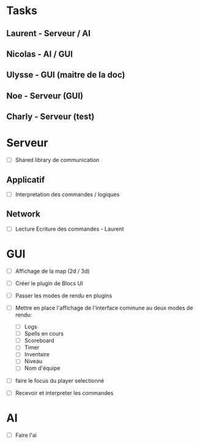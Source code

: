 # Tasks

## Laurent - Serveur / AI

## Nicolas - AI / GUI

## Ulysse - GUI (maitre de la doc)

## Noe - Serveur (GUI)

## Charly - Serveur (test)

# Serveur

- [ ] Shared library de communication

## Applicatif

- [ ] Interpretation des commandes / logiques

## Network

- [ ] Lecture Ecriture des commandes - Laurent

# GUI

- [ ] Affichage de la map (2d / 3d)
- [ ] Créer le plugin de Blocs UI
- [ ] Passer les modes de rendu en plugins
- [ ] Mettre en place l'affichage de l'interface commune au deux modes de rendu:
    - [ ] Logs
    - [ ] Spells en cours
    - [ ] Scoreboard
    - [ ] Timer
    - [ ] Inventaire
    - [ ] Niveau
    - [ ] Nom d'équipe
- [ ] faire le focus du player selectionné
- [ ] Recevoir et interpreter les commandes


# AI

- [ ] Faire l'ai
